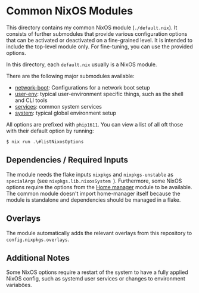 # Common NixOS Modules

This directory contains my common NixOS module (`./default.nix`). It consists of
further submodules that provide various configuration options that can be
activated or deactivated on a fine-grained level. It is intended to include
the top-level module only. For fine-tuning, you can use the provided options.

In this directory, each `default.nix` usually is a NixOS module.

There are the following major submodules available:
- [network-boot](network-boot/README.md): Configurations for a network boot setup
- [user-env](user-env/README.md): typical user-environment specific things,
  such as the shell and CLI tools
- [services](services/README.md): common system services
- [system](system/README.md): typical global environment setup

All options are prefixed with `phip1611`. You can view a list of all oft those
with their default option by running:

```shell
$ nix run .\#listNixosOptions
```

## Dependencies / Required Inputs

The module needs the flake inputs `nixpkgs` and `nixpkgs-unstable` as
`specialArgs` (see `nixpkgs.lib.nixosSystem `). Furthermore, some NixOS options
require the options from the
[Home manager](https://github.com/nix-community/home-manager) module to be
available. The common module doesn't import home-manager itself because
the module is standalone and dependencies should be managed in a flake.


## Overlays

The module automatically adds the relevant overlays from this repository to
`config.nixpkgs.overlays`.


## Additional Notes

Some NixOS options require a restart of the system to have a fully applied NixOS
config, such as systemd user services or changes to environment variaböes.
